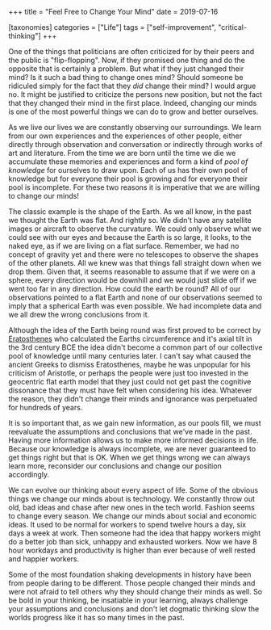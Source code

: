 +++
title = "Feel Free to Change Your Mind"
date = 2019-07-16

[taxonomies]
categories = ["Life"]
tags = ["self-improvement", "critical-thinking"]
+++

One of the things that politicians are often criticized for by their peers and the public is "flip-flopping". Now, if they promised one thing and do the opposite that is certainly a problem. But what if they just changed their mind? Is it such a bad thing to change ones mind? Should someone be ridiculed simply for the fact that they *did* change their mind? I would argue no. It might be justified to criticize the persons new position, but not the fact that they changed their mind in the first place. Indeed, changing our minds is one of the most powerful things we can do to grow and better ourselves. 

<!-- more -->

As we live our lives we are constantly observing our surroundings. We learn from our own experiences and the experiences of other people, either directly through observation and conversation or indirectly through works of art and literature. From the time we are born until the time we die we accumulate these memories and experiences and form a kind of *pool of knowledge* for ourselves to draw upon. Each of us has their own pool of knowledge but for everyone their pool is growing and for everyone their pool is incomplete. For these two reasons it is imperative that we are willing to change our minds!

The classic example is the shape of the Earth. As we all know, in the past we thought the Earth was flat. And rightly so. We didn't have any satellite images or aircraft to observe the curvature. We could only observe what we could see with our eyes and because the Earth is so large, it looks, to the naked eye, as if we are living on a flat surface. Remember, we had no concept of gravity yet and there were no telescopes to observe the shapes of the other planets. All we knew was that things fall straight down when we drop them. Given that, it seems reasonable to assume that if we were on a sphere, every direction would be downhill and we would just slide off if we went too far in any direction. How could the earth be round? All of our observations pointed to a flat Earth and none of our observations seemed to imply that a spherical Earth was even  possible. We had incomplete data and we all drew the wrong conclusions from it.

Although the idea of the Earth being round was first proved to be correct by [Eratosthenes](https://en.wikipedia.org/wiki/Eratosthenes) who calculated the Earths circumference and it's axial tilt in the 3rd century BCE the idea didn't become a common part of our collective pool of knowledge until many centuries later. I can't say what caused the ancient Greeks to dismiss Eratosthenes, maybe he was unpopular for his criticism of Aristotle, or perhaps the people were just too invested in the geocentric flat earth model that they just could not get past the cognitive dissonance that they must have felt when considering his idea. Whatever the reason, they didn't change their minds and ignorance was perpetuated for hundreds of years.

It is so important that, as we gain new information, as our pools fill, we must reevaluate the assumptions and conclusions that we've made in the past. Having more information allows us to make more informed decisions in life. Because our knowledge is always incomplete, we are never guaranteed to get things right but that is OK. When we get things wrong we can always learn more, reconsider our conclusions and change our position accordingly.

We can evolve our thinking about every aspect of life. Some of the obvious things we change our minds about is technology. We constantly throw out old, bad ideas and chase after new ones in the tech world. Fashion seems to change every season. We change our minds about social and economic ideas. It used to be normal for workers to spend twelve hours a day, six days a week at work. Then someone had the idea that happy workers might do a better job than sick, unhappy and exhausted workers. Now we have 8 hour workdays and productivity is higher than ever because of well rested and happier workers.

Some of the most foundation shaking developments in history have been from people daring to be different. Those people changed their minds and were not afraid to tell others why they should change their minds as well. So be bold in your thinking, be insatiable in your learning, always challenge your assumptions and conclusions and don't let dogmatic thinking slow the worlds progress like it has so many times in the past.
